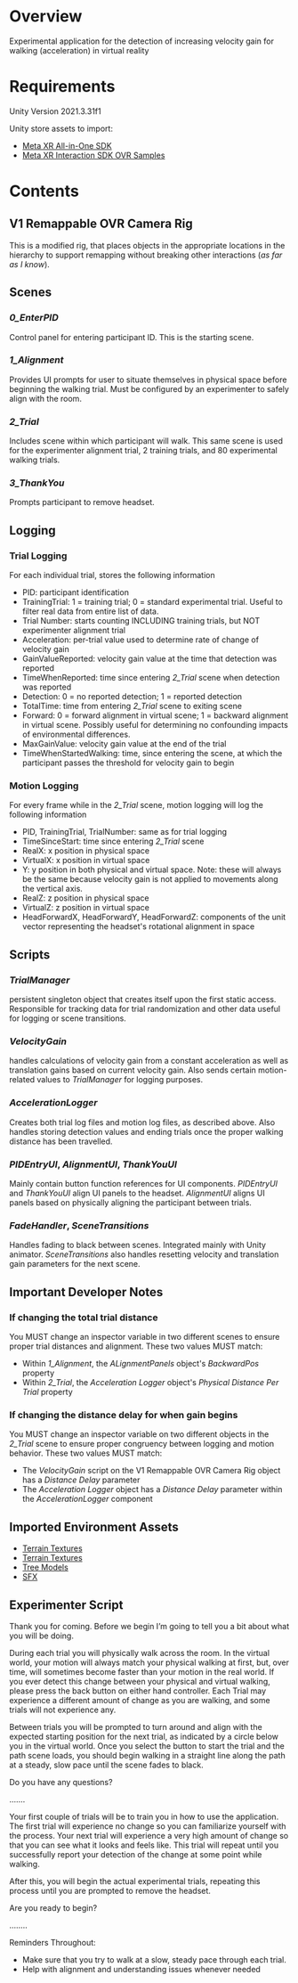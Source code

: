 # **Overview** 
Experimental application for the detection of increasing velocity gain for walking (acceleration) in virtual reality

# **Requirements** 
Unity Version 2021.3.31f1

Unity store assets to import:
- [Meta XR All-in-One SDK](https://assetstore.unity.com/packages/tools/integration/meta-xr-interaction-sdk-264559)
- [Meta XR Interaction SDK OVR Samples](https://assetstore.unity.com/packages/tools/integration/meta-xr-interaction-sdk-ovr-samples-268521)

# **Contents**
## V1 Remappable OVR Camera Rig
This is a modified rig, that places objects in the appropriate locations in the hierarchy to support remapping without breaking other interactions (_as far as I know_).

## Scenes
### _0_EnterPID_
Control panel for entering participant ID. This is the starting scene.
### _1_Alignment_
Provides UI prompts for user to situate themselves in physical space before beginning the walking trial. Must be configured by an experimenter to safely align with the room.
### _2_Trial_
Includes scene within which participant will walk. This same scene is used for the experimenter alignment trial, 2 training trials, and 80 experimental walking trials.
### _3_ThankYou_
Prompts participant to remove headset.

## Logging
### Trial Logging
For each individual trial, stores the following information
- PID: participant identification
- TrainingTrial: 1 = training trial; 0 = standard experimental trial. Useful to filter real data from entire list of data.
- Trial Number: starts counting INCLUDING training trials, but NOT experimenter alignment trial
- Acceleration: per-trial value used to determine rate of change of velocity gain
- GainValueReported: velocity gain value at the time that detection was reported
- TimeWhenReported: time since entering _2_Trial_ scene when detection was reported
- Detection: 0 = no reported detection; 1 = reported detection
- TotalTime: time from entering _2_Trial_ scene to exiting scene
- Forward: 0 = forward alignment in virtual scene; 1 = backward alignment in virtual scene. Possibly useful for determining no confounding impacts of environmental differences.
- MaxGainValue: velocity gain value at the end of the trial
- TimeWhenStartedWalking: time, since entering the scene, at which the participant passes the threshold for velocity gain to begin

### Motion Logging
For every frame while in the _2_Trial_ scene, motion logging will log the following information
- PID, TrainingTrial, TrialNumber: same as for trial logging
- TimeSinceStart: time since entering _2_Trial_ scene
- RealX: x position in physical space
- VirtualX: x position in virtual space
- Y: y position in both physical and virtual space. Note: these will always be the same because velocity gain is not applied to movements along the vertical axis.
- RealZ: z position in physical space
- VirtualZ: z position in virtual space
- HeadForwardX, HeadForwardY, HeadForwardZ: components of the unit vector representing the headset's rotational alignment in space

## Scripts
### _TrialManager_
persistent singleton object that creates itself upon the first static access. Responsible for tracking data for trial randomization and other data useful for logging or scene transitions.

### _VelocityGain_
handles calculations of velocity gain from a constant acceleration as well as translation gains based on current velocity gain. Also sends certain motion-related values to _TrialManager_ for logging purposes.

### _AccelerationLogger_
Creates both trial log files and motion log files, as described above. Also handles storing detection values and ending trials once the proper walking distance has been travelled.

### _PIDEntryUI_, _AlignmentUI_, _ThankYouUI_
Mainly contain button function references for UI components. _PIDEntryUI_ and _ThankYouUI_ align UI panels to the headset. _AlignmentUI_ aligns UI panels based on physically aligning the participant between trials.

### _FadeHandler_, _SceneTransitions_
Handles fading to black between scenes. Integrated mainly with Unity animator. _SceneTransitions_ also handles resetting velocity and translation gain parameters for the next scene.

## Important Developer Notes
### If changing the total trial distance
You MUST change an inspector variable in two different scenes to ensure proper trial distances and alignment. These two values MUST match:
- Within _1_Alignment_, the _ALignmentPanels_ object's _BackwardPos_ property
- Within _2_Trial_, the _Acceleration Logger_ object's _Physical Distance Per Trial_ property
### If changing the distance delay for when gain begins
You MUST change an inspector variable on two different objects in the _2_Trial_ scene to ensure proper congruency between logging and motion behavior. These two values MUST match:
- The _VelocityGain_ script on the V1 Remappable OVR Camera Rig object has a _Distance Delay_ parameter
- The _Acceleration Logger_ object has a _Distance Delay_ parameter within the _AccelerationLogger_ component

## Imported Environment Assets
- [Terrain Textures](https://assetstore.unity.com/packages/2d/textures-materials/free-fantasy-terrain-textures-233640)
- [Terrain Textures](https://assetstore.unity.com/packages/2d/textures-materials/floors/yughues-free-ground-materials-13001)
- [Tree Models](https://assetstore.unity.com/packages/3d/vegetation/trees/free-trees-103208)
- [SFX](https://assetstore.unity.com/packages/audio/sound-fx/free-ui-click-sound-pack-244644)

## Experimenter Script
Thank you for coming. Before we begin I’m going to tell you a bit about what you will be doing.

During each trial you will physically walk across the room. In the virtual world, your motion will always match your physical walking at first, but, over time, will sometimes become faster than your motion in the real world. If you ever detect this change between your physical and virtual walking, please press the back button on either hand controller. Each Trial may experience a different amount of change as you are walking, and some trials will not experience any.

Between trials you will be prompted to turn around and align with the expected starting position for the next trial, as indicated by a circle below you in the virtual world. Once you select the button to start the trial and the path scene loads, you should begin walking in a straight line along the path at a steady, slow pace until the scene fades to black.

Do you have any questions?

…….

Your first couple of trials will be to train you in how to use the application. The first trial will experience no change so you can familiarize yourself with the process. Your next trial will experience a very high amount of change so that you can see what it looks and feels like. This trial will repeat until you successfully report your detection of the change at some point while walking.

After this, you will begin the actual experimental trials, repeating this process until you are prompted to remove the headset.

Are you ready to begin?

……..

Reminders Throughout:
- Make sure that you try to walk at a slow, steady pace through each trial.
- Help with alignment and understanding issues whenever needed

